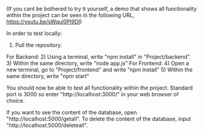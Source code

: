 (If you cant be bothered to try it yourself, a demo that shows all functionality 
within the project can be seen in the following URL, https://youtu.be/sWqul0PI9DI)

In order to test locally:
1) Pull the repository.

For Backend:
2) Using a terminal, write "npm install" in "Project/backend".
3) Within the same directory, write "node app.js"
For Frontend:
4) Open a new terminal, go to "Project/frontend" and write "npm install"
5) Within the same directory, write "npm start"

You should now be able to test all functionality within the project. Standard port is 3000 so enter "http://localhost:3000/" 
in your web browser of choice.

If you want to see the content of the database, open "http://localhost:5000/getall". 
To delete the content of the database, input "http://localhost:5000/deleteall".
